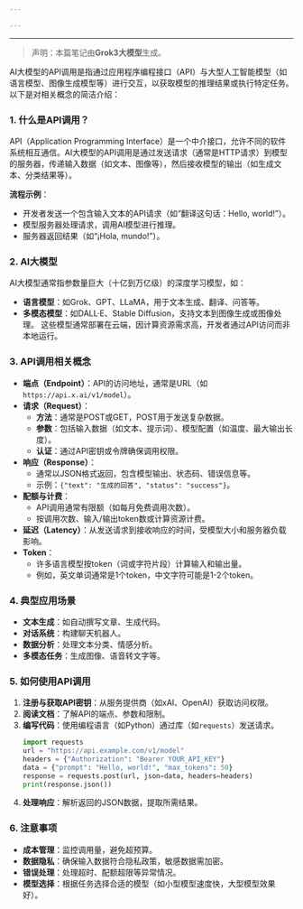 ```yaml
---

---
```

--- 
> 声明：本篇笔记由**Grok3大模型**生成。

AI大模型的API调用是指通过应用程序编程接口（API）与大型人工智能模型（如语言模型、图像生成模型等）进行交互，以获取模型的推理结果或执行特定任务。以下是对相关概念的简洁介绍：

### 1. **什么是API调用？**
API（Application Programming Interface）是一个中介接口，允许不同的软件系统相互通信。AI大模型的API调用是通过发送请求（通常是HTTP请求）到模型的服务器，传递输入数据（如文本、图像等），然后接收模型的输出（如生成文本、分类结果等）。

**流程示例**：
- 开发者发送一个包含输入文本的API请求（如“翻译这句话：Hello, world!”）。
- 模型服务器处理请求，调用AI模型进行推理。
- 服务器返回结果（如“¡Hola, mundo!”）。

### 2. **AI大模型**
AI大模型通常指参数量巨大（十亿到万亿级）的深度学习模型，如：
- **语言模型**：如Grok、GPT、LLaMA，用于文本生成、翻译、问答等。
- **多模态模型**：如DALL·E、Stable Diffusion，支持文本到图像生成或图像处理。
这些模型通常部署在云端，因计算资源需求高，开发者通过API访问而非本地运行。

### 3. **API调用相关概念**
- **端点（Endpoint）**：API的访问地址，通常是URL（如`https://api.x.ai/v1/model`）。
- **请求（Request）**：
  - **方法**：通常是POST或GET，POST用于发送复杂数据。
  - **参数**：包括输入数据（如文本、提示词）、模型配置（如温度、最大输出长度）。
  - **认证**：通过API密钥或令牌确保调用权限。
- **响应（Response）**：
  - 通常以JSON格式返回，包含模型输出、状态码、错误信息等。
  - 示例：`{"text": "生成的回答", "status": "success"}`。
- **配额与计费**：
  - API调用通常有限额（如每月免费调用次数）。
  - 按调用次数、输入/输出token数或计算资源计费。
- **延迟（Latency）**：从发送请求到接收响应的时间，受模型大小和服务器负载影响。
- **Token**：
  - 许多语言模型按token（词或字符片段）计算输入和输出量。
  - 例如，英文单词通常是1个token，中文字符可能是1-2个token。

### 4. **典型应用场景**
- **文本生成**：如自动撰写文章、生成代码。
- **对话系统**：构建聊天机器人。
- **数据分析**：处理文本分类、情感分析。
- **多模态任务**：生成图像、语音转文字等。

### 5. **如何使用API调用**
1. **注册与获取API密钥**：从服务提供商（如xAI、OpenAI）获取访问权限。
2. **阅读文档**：了解API的端点、参数和限制。
3. **编写代码**：使用编程语言（如Python）通过库（如`requests`）发送请求。
   ```python
   import requests
   url = "https://api.example.com/v1/model"
   headers = {"Authorization": "Bearer YOUR_API_KEY"}
   data = {"prompt": "Hello, world!", "max_tokens": 50}
   response = requests.post(url, json=data, headers=headers)
   print(response.json())
   ```
4. **处理响应**：解析返回的JSON数据，提取所需结果。

### 6. **注意事项**
- **成本管理**：监控调用量，避免超预算。
- **数据隐私**：确保输入数据符合隐私政策，敏感数据需加密。
- **错误处理**：处理超时、配额超限等异常情况。
- **模型选择**：根据任务选择合适的模型（如小型模型速度快，大型模型效果好）。